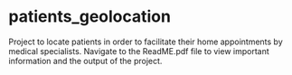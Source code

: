 # patients_geolocation
Project to locate patients in order to facilitate their home appointments by medical specialists.
Navigate to the ReadME.pdf file to view important information and the output of the project.
